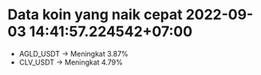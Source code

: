 # Data koin yang naik cepat 2022-09-03 14:41:57.224542+07:00

* AGLD_USDT -> Meningkat 3.87%
* CLV_USDT -> Meningkat 4.79%
